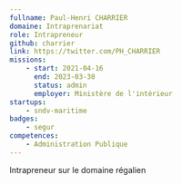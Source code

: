 ```yaml
---
fullname: Paul-Henri CHARRIER
domaine: Intraprenariat
role: Intrapreneur
github: charrier
link: https://twitter.com/PH_CHARRIER
missions:
    - start: 2021-04-16
      end: 2023-03-30
      status: admin
      employer: Ministère de l'intérieur
startups:
    - sndv-maritime
badges:
    - segur
competences:
    - Administration Publique
---
```


Intrapreneur sur le domaine régalien
